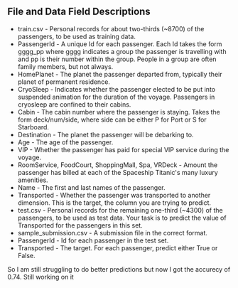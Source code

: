 ## File and Data Field Descriptions

  - train.csv - Personal records for about two-thirds (~8700) of the passengers, to be used as training data.
  - PassengerId - A unique Id for each passenger. Each Id takes the form gggg_pp where gggg indicates a group the passenger is travelling with and pp is  their number within the group. People in a group are often family members, but not always.
  - HomePlanet - The planet the passenger departed from, typically their planet of permanent residence.
  - CryoSleep - Indicates whether the passenger elected to be put into suspended animation for the duration of the voyage. Passengers in cryosleep are confined to their cabins.
  - Cabin - The cabin number where the passenger is staying. Takes the form deck/num/side, where side can be either P for Port or S for Starboard.
  - Destination - The planet the passenger will be debarking to.
  - Age - The age of the passenger.
  - VIP - Whether the passenger has paid for special VIP service during the voyage.
  - RoomService, FoodCourt, ShoppingMall, Spa, VRDeck - Amount the passenger has billed at each of the Spaceship Titanic's many luxury amenities.
  - Name - The first and last names of the passenger.
  - Transported - Whether the passenger was transported to another dimension. This is the target, the column you are trying to predict.
  - test.csv - Personal records for the remaining one-third (~4300) of the passengers, to be used as test data. Your task is to predict the value of Transported for the passengers in this set.
  - sample_submission.csv - A submission file in the correct format.
  - PassengerId - Id for each passenger in the test set.
  - Transported - The target. For each passenger, predict either True or False.

So I am still struggling to do better predictions but now I got the accurecy of 0.74. Still working on it
